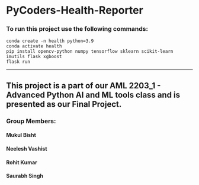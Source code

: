 # PyCoders-Health-Reporter

### To run this project use the following commands:

```
conda create -n health python=3.9
conda activate health
pip install opencv-python numpy tensorflow sklearn scikit-learn imutils flask xgboost
flask run
```
---
## This project is a part of our AML 2203_1 - Advanced Python AI and ML tools class and is presented as our Final Project.

### Group Members:
#### Mukul Bisht
#### Neelesh Vashist
#### Rohit Kumar
#### Saurabh Singh